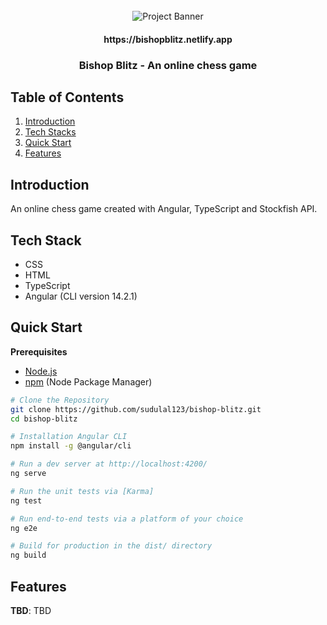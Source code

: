 <div align="center">
  <br />
    <a>
      <img src="https://github.com/sdulal123/chessMe/assets/86375908/fcaa7a1c-2ac0-4640-8bbe-3addd535c1f7" alt="Project Banner">
    </a>
  <br />
  <h4 align="center">https://bishopblitz.netlify.app</h4>
  <h3 align="center">Bishop Blitz - An online chess game</h3>
</div>

## <a name="table">Table of Contents</a>

1. [Introduction](#introduction)
2. [Tech Stacks](#tech-stacks)
3. [Quick Start](#quick-start)
4. [Features](#features)


## <a name="introduction"> Introduction </a>

An online chess game created with Angular, TypeScript and Stockfish API.

## <a name="tech-stacks"> Tech Stack </a>

- CSS
- HTML
- TypeScript
- Angular (CLI version 14.2.1)


## <a name="quick-start"> Quick Start </a>

**Prerequisites**

- [Node.js](https://nodejs.org/en)
- [npm](https://www.npmjs.com/) (Node Package Manager)

```bash
# Clone the Repository
git clone https://github.com/sudulal123/bishop-blitz.git
cd bishop-blitz

# Installation Angular CLI
npm install -g @angular/cli

# Run a dev server at http://localhost:4200/
ng serve

# Run the unit tests via [Karma]
ng test

# Run end-to-end tests via a platform of your choice
ng e2e

# Build for production in the dist/ directory
ng build
```


## <a name="features"> Features </a>

**TBD**: TBD



<!--
5. [To-do](#to-do)

## <a name="to-do"> To-do </a>
- [ ] Page reload
- [ ] Sign-in button with pop-up login dialogue
- [ ] Alternative API to Imagin API for car images  
-->
